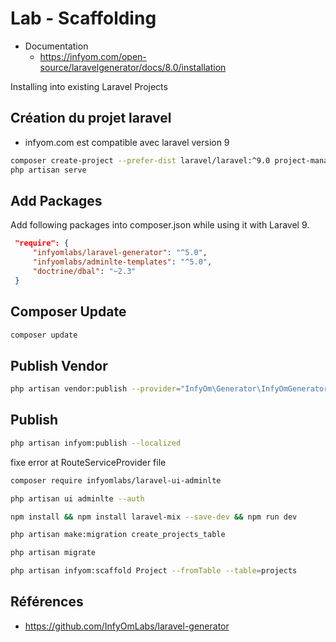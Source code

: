 # Lab - Scaffolding

- Documentation 
  - https://infyom.com/open-source/laravelgenerator/docs/8.0/installation

Installing into existing Laravel Projects


## Création du projet laravel

- infyom.com est compatible avec laravel version 9

```bash
composer create-project --prefer-dist laravel/laravel:^9.0 project-manager
php artisan serve
```
## Add Packages

Add following packages into composer.json while using it with Laravel 9.

```json
 "require": {
     "infyomlabs/laravel-generator": "^5.0",
     "infyomlabs/adminlte-templates": "^5.0",
     "doctrine/dbal": "~2.3"
 }  
 ```
## Composer Update

 ```bash
composer update
```

## Publish Vendor

```bash
php artisan vendor:publish --provider="InfyOm\Generator\InfyOmGeneratorServiceProvider"
```

## Publish

```bash
php artisan infyom:publish --localized
```

fixe error at RouteServiceProvider file 


```bash
composer require infyomlabs/laravel-ui-adminlte
```

```bash
php artisan ui adminlte --auth
```

```bash
npm install && npm install laravel-mix --save-dev && npm run dev
```

```bash
php artisan make:migration create_projects_table
```

```bash
php artisan migrate
```

```bash
php artisan infyom:scaffold Project --fromTable --table=projects
```
 
## Références 
- https://github.com/InfyOmLabs/laravel-generator